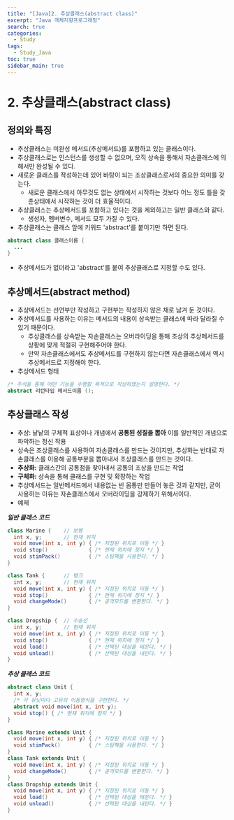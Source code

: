 ```yaml
---
title: "[Java]2. 추상클래스(abstract class)"
excerpt: "Java 객체지향프로그래밍"
search: true
categories:
  - Study
tags:
  - Study_Java
toc: true
sidebar_main: true
---
```


# 2. 추상클래스(abstract class)

## 정의와 특징
- 추상클래스는 미완성 메서드(추상메서드)를 포함하고 있는 클래스이다.
- 추상클래스로는 인스턴스를 생성할 수 없으며, 오직 상속을 통해서 자손클래스에 의해서만 완성될 수 있다.
- 새로운 클래스를 작성하는데 있어 바탕이 되는 조상클래스로서의 중요한 의미를 갖는다.
  - 새로운 클래스에서 아무것도 없는 상태에서 시작하는 것보다 어느 정도 틀을 갖춘상태에서 시작하는 것이 더 효율적이다.
- 추상클래스는 추상메서드를 포함하고 있다는 것을 제외하고는 일반 클래스와 같다.
  - 생성자, 멤버변수, 메서드 모두 가질 수 있다.
- 추상클래스는 클래스 앞에 키워드 'abstract'를 붙이기만 하면 된다.

```java
abstract class 클래스이름 {
  ...
}
```

- 추상메서드가 없더라고 'abstract'를 붙여 추상클래스로 지정할 수도 있다.

## 추상메서드(abstract method)
- 추상메서드는 선언부만 작성하고 구현부는 작성하지 않은 채로 남겨 둔 것이다.
- 추상메서드를 사용하는 이유는 메서드의 내용이 상속받는 클래스에 따라 달라질 수 있기 때문이다.
  - 추상클래스를 상속받는 자손클래스는 오버라이딩을 통해 조상의 추상메서드를 상황에 맞게 적절히 구현해주어야 한다.
  - 만약 자손클래스에서도 추상메서드를 구현하지 않는다면 자손클래스에서 역시 추상메서드로 지정해야 한다.
- 추상메서드 형태

```java
/* 주석을 통해 어떤 기능을 수행할 목적으로 작성하였는지 설명한다. */
abstract 리턴타입 메서드이름 ();
```

## 추상클래스 작성
- 추상: 낱낱의 구체적 표상이나 개념에서 **공통된 성질을 뽑아** 이를 일반적인 개념으로 파악하는 정신 작용
- 상속은 조상클래스를 사용하여 자손클래스를 만드는 것이지만, 추상화는 반대로 자손클래스를 이용해 공통부분을 뽑아내서 조상클래스를 만드는 것이다.
- **추상화:** 클래스간의 공통점을 찾아내서 공통의 조상을 만드는 작업
- **구체화:** 상속을 통해 클래스를 구현 및 확장하는 작업
- 추상메서드는 일반메서드에서 내용없는 빈 몸통만 만들어 놓은 것과 같지만, 굳이 사용하는 이유는 자손클래스에서 오버라이딩을 강제하기 위해서이다.
- 예제

___일반 클래스 코드___

```java
class Marine {    // 보병
  int x, y;       // 현재 위치
  void move(int x, int y) { /* 지정된 위치로 이동 */ }
  void stop()             { /* 현재 위치에 정지 */ }
  void stimPack()         { /* 스팀팩을 사용한다. */ }
}

class Tank {      // 탱크
  int x, y;       // 현재 위치
  void move(int x, int y) { /* 지정된 위치로 이동 */ }
  void stop()             { /* 현재 위치에 정지 */ }
  void changeMode()       { /* 공격모드를 변환한다. */ }
}

class Dropship {  // 수송선
  int x, y;       // 현재 위치
  void move(int x, int y) { /* 지정된 위치로 이동 */ }
  void stop()             { /* 현재 위치에 정지 */ }
  void load()             { /* 선택된 대상을 태운다. */ }
  void unload()           { /* 선택된 대상을 내린다. */ }
}
```

___추상 클래스 코드___

```java
abstract class Unit {
  int x, y;
  /* 각 유닛마다 고유의 이동방식을 구현한다. */
  abstract void move(int x, int y);
  void stop() { /* 현재 위치에 정지 */ }
}

class Marine extends Unit {
  void move(int x, int y) { /* 지정된 위치로 이동 */ }
  void stimPack()         { /* 스팀팩을 사용한다. */ }
}
class Tank extends Unit {
  void move(int x, int y) { /* 지정된 위치로 이동 */ }
  void changeMode()       { /* 공격모드를 변환한다. */ }
}
class Dropship extends Unit {
  void move(int x, int y) { /* 지정된 위치로 이동 */ }
  void load()             { /* 선택된 대상을 태운다. */ }
  void unload()           { /* 선택된 대상을 내린다. */ }
}
```
